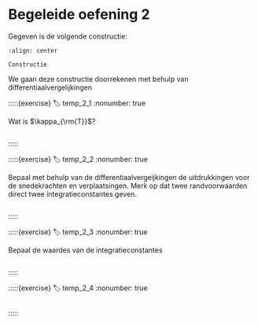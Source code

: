# Begeleide oefening 2

Gegeven is de volgende constructie:

```{figure} ./lesoefening_data/structure.svg
:align: center

Constructie
```

We gaan deze constructie doorrekenen met behulp van differentiaalvergelijkingen

:::::{exercise}
:label: temp_2_1
:nonumber: true

Wat is $\kappa_{\rm{T}}$?

```{h5p} https://tudelft.h5p.com/content/1292671259091838977/embed
```

:::::

:::::{exercise}
:label: temp_2_2
:nonumber: true

Bepaal met behulp van de differentiaalvergeijkingen de uitdrukkingen voor de snedekrachten en verplaatsingen. Merk op dat twee randvoorwaarden direct twee integratieconstantes geven.

```{h5p} https://tudelft.h5p.com/content/1292671251572754907/embed
```

:::::

:::::{exercise}
:label: temp_2_3
:nonumber: true

Bepaal de waardes van de integratieconstantes

```{h5p} https://tudelft.h5p.com/content/1292671264027013177/embed
```

:::::

:::::{exercise}
:label: temp_2_4
:nonumber: true

```{h5p} https://tudelft.h5p.com/content/1292671266355957267/embed
```

:::::